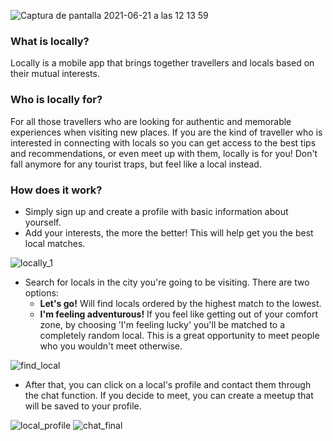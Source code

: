 ![Captura de pantalla 2021-06-21 a las 12 13 59](https://user-images.githubusercontent.com/68306689/122746337-33b8c900-d28a-11eb-8c0e-b3528866fc2b.png)

### What is locally?
Locally is a mobile app that brings together travellers and locals based on their mutual interests.<br/> 

### Who is locally for? 
For all those travellers who are looking for authentic and memorable experiences when visiting new places. If you are the kind of traveller who is interested in connecting with locals so you can get access to the best tips and recommendations, or even meet up with them, locally is for you! Don't fall anymore for any tourist traps, but feel like a local instead. 

### How does it work?
* Simply sign up and create a profile with basic information about yourself.
* Add your interests, the more the better! This will help get you the best local matches. 

![locally_1](https://user-images.githubusercontent.com/68306689/122804361-215d8000-d2c8-11eb-844c-b6d566b9f975.png)


* Search for locals in the city you're going to be visiting. 
 There are two options: 
  * **Let's go!** Will find locals ordered by the highest match to the lowest. 
  * **I'm feeling adventurous!** If you feel like getting out of your comfort zone, by choosing 'I'm feeling lucky' you'll be matched to a completely random local. This is a great opportunity to meet people who you wouldn't meet otherwise. 
  
![find_local](https://user-images.githubusercontent.com/68306689/122804168-d5aad680-d2c7-11eb-9390-df75237efb28.png)

* After that, you can click on a local's profile and contact them through the chat function. If you decide to meet, you can create a meetup that will be saved to your profile. 

![local_profile](https://user-images.githubusercontent.com/68306689/122804216-e78c7980-d2c7-11eb-8337-3efb0e3b8f6e.png)
![chat_final](https://user-images.githubusercontent.com/68306689/122804205-e3f8f280-d2c7-11eb-8458-a0faf6e3ebdb.png)

